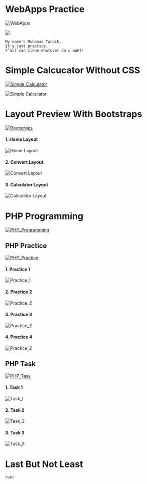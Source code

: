 # WebApps Practice

![WebApps](https://img.shields.io/badge/Praktikum%20Pengembangan%20Aplikasi%20Web-WebApps%20Practice-brightgreen.svg?style=flat)

 <a href="https://github.com/badges/shields/pulse" alt="Activity">
        <img src="https://img.shields.io/github/commit-activity/m/badges/shields" /></a>

```
My name's Muhamad Taopik.
It's just practice.
Y'all can clone whatever do u want!
```

# Simple Calcucator Without CSS

[![Simple_Calculator](https://img.shields.io/badge/Simple%20Calculator-WebApps%20Practice-brightgreen.svg?style=flat)](https://android-arsenal.com/details/1/1234)

![Simple Calculator](simple_calculator.png)

# Layout Preview With Bootstraps

[![Bootstraps](https://img.shields.io/badge/Using%20Bootstraps-WebApps%20Practice-brightgreen.svg?style=flat)](https://android-arsenal.com/details/1/1234)

<h4>1. Home Layout</h4>

![Home Layout](convertncalc/home.png)

<h4>2. Convert Layout</h4>

![Convert Layout](convertncalc/convert.png)

<h4>3. Calculator Layout</h4>

![Calculator Layout](convertncalc/calc.png)

# PHP Programming 

[![PHP_Programming](https://img.shields.io/badge/PHP%20Programming-WebApps%20Practice-brightgreen.svg?style=flat)](https://android-arsenal.com/details/1/1234)

## PHP Practice

[![PHP_Practice](https://img.shields.io/badge/PHP%20Practice-WebApps%20Practice-brightgreen.svg?style=flat)](https://android-arsenal.com/details/1/1234)

<h4>1. Practice 1</h4>

![Practice_1](php-practice/practice1.png)

<h4>2. Practice 2</h4>

![Practice_2](php-practice/practice2.png)

<h4>3. Practice 3</h4>

![Practice_2](php-practice/practice3.png)

<h4>4. Practice 4</h4>

![Practice_2](php-practice/practice4.png)

## PHP Task

[![PHP_Task](https://img.shields.io/badge/PHP%20Task-WebApps%20Practice-brightgreen.svg?style=flat)](https://android-arsenal.com/details/1/1234)

<h4>1. Task 1</h4>

![Task_1](php-practice/tugas1.png)

<h4>2. Task 2</h4>

![Task_2](php-practice/tugas2.png)

<h4>3. Task 3</h4>

![Task_3](php-practice/tugas3.png)

# Last But Not Least

```
run!
```
